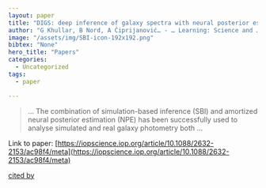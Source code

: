 ```yaml
---
layout: paper
title: "DIGS: deep inference of galaxy spectra with neural posterior estimation"
author: "G Khullar, B Nord, A Ćiprijanović… - … Learning: Science and …, 2022 - iopscience.iop.org"
image: "/assets/img/SBI-icon-192x192.png"
bibtex: "None"
hero_title: "Papers"
categories:
  - Uncategorized
tags:
  - paper

---
```

>… The combination of simulation-based inference (SBI) and amortized neural posterior estimation (NPE) has been successfully used to analyse simulated and real galaxy photometry both …

Link to paper: [https://iopscience.iop.org/article/10.1088/2632-2153/ac98f4/meta](https://iopscience.iop.org/article/10.1088/2632-2153/ac98f4/meta)

[cited by](https://scholar.google.com/scholar?cites=17324009293896476557&as_sdt=2005&sciodt=0,5&hl=en&num=20)
